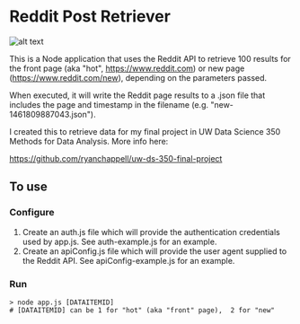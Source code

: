 # Reddit Post Retriever
![alt text](https://travis-ci.org/ryanchappell/uw-ds-350-reddit-retriever.svg?branch=master "build status")

This is a Node application that uses the Reddit API to retrieve 100 results for the front page (aka "hot", https://www.reddit.com) or new page (https://www.reddit.com/new), depending on the parameters passed. 

When executed, it will write the Reddit page results to a .json file that includes the page and timestamp in the filename (e.g. "new-1461809887043.json").

I created this to retrieve data for my final project in UW Data Science 350 Methods for Data Analysis. More info here:

https://github.com/ryanchappell/uw-ds-350-final-project

## To use

### Configure
1. Create an auth.js file which will provide the authentication credentials used by app.js. See auth-example.js for an example.
2. Create an apiConfig.js file which will provide the user agent supplied to the Reddit API. See apiConfig-example.js for an example.

### Run
```
> node app.js [DATAITEMID]
# [DATAITEMID] can be 1 for "hot" (aka "front" page),  2 for "new"
```

